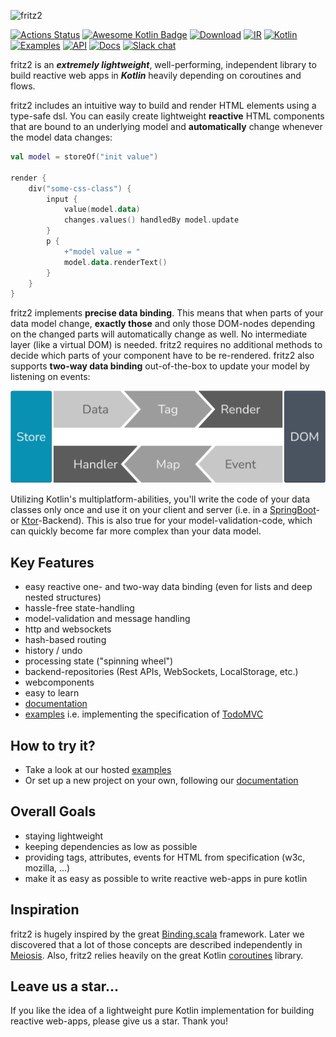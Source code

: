 ![fritz2](https://www.fritz2.dev/img/fritz2_header.png)

[![Actions Status](https://github.com/jwstegemann/fritz2/workflows/build/badge.svg)](https://github.com/jwstegemann/fritz2/actions)
[![Awesome Kotlin Badge](https://kotlin.link/awesome-kotlin.svg)](https://github.com/KotlinBy/awesome-kotlin)
[![Download](https://img.shields.io/maven-central/v/dev.fritz2/core)](https://search.maven.org/search?q=g:dev.fritz2)
[![IR](https://img.shields.io/badge/Kotlin%2FJS-IR%20supported-yellow)](https://kotl.in/jsirsupported)
[![Kotlin](https://img.shields.io/badge/kotlin-1.7-blue.svg?logo=kotlin)](http://kotlinlang.org)
[![Examples](https://img.shields.io/badge/examples-showcase-yellow)](/examples)
[![API](https://img.shields.io/badge/API-dokka-green)](https://fritz2.dev/api)
[![Docs](https://img.shields.io/badge/docs-online-violet)](https://fritz2.dev/docs)
[![Slack chat](https://img.shields.io/badge/kotlinlang-%23fritz2-B37700?logo=slack)](https://kotlinlang.slack.com/messages/fritz2)

fritz2 is an ***extremely lightweight***, well-performing, independent library to build 
reactive web apps in ***Kotlin*** heavily depending on coroutines and flows.

fritz2 includes an intuitive way to build and render HTML elements using a type-safe dsl. 
You can easily create lightweight **reactive** HTML components that are bound to an underlying model 
and **automatically** change whenever the model data changes:

```kotlin
val model = storeOf("init value")

render {
    div("some-css-class") {
        input {
            value(model.data)
            changes.values() handledBy model.update 
        }
        p {
            +"model value = "
            model.data.renderText()
        }
    }
}
```

fritz2 implements **precise data binding**. This means that when parts of your data model change, 
**exactly those** and only those DOM-nodes depending on the changed parts will automatically change as well. 
No intermediate layer (like a virtual DOM) is needed. fritz2 requires no additional methods to decide 
which parts of your component have to be re-rendered. 
fritz2 also supports **two-way data binding** out-of-the-box to update your model by listening on events:

[//]: # (![State management in fritz2]&#40;https://fritz2.dev/img/fritz2_cycle_of_life.png&#41;)
![State management in fritz2](https://raw.githubusercontent.com/jwstegemann/fritz2/gh-pages/img/fritz2_cycle_of_life.png)

Utilizing Kotlin's multiplatform-abilities, you'll write the code of your data classes only once and use 
it on your client and server (i.e. in a [SpringBoot](https://github.com/jamowei/fritz2-spring-todomvc)- or 
[Ktor](https://github.com/jamowei/fritz2-ktor-todomvc)-Backend). 
This is also true for your model-validation-code, which can quickly become far more complex than your data model.

## Key Features

- easy reactive one- and two-way data binding (even for lists and deep nested structures)
- hassle-free state-handling
- model-validation and message handling
- http and websockets
- hash-based routing
- history / undo
- processing state ("spinning wheel")
- backend-repositories (Rest APIs, WebSockets, LocalStorage, etc.)
- webcomponents
- easy to learn
- [documentation](https://fritz2.dev/docs)
- [examples](/examples) i.e. implementing the specification of [TodoMVC](http://todomvc.com/)

## How to try it?

* Take a look at our hosted [examples](/examples)
* Or set up a new project on your own, following our [documentation](https://www.fritz2.dev/docs/start/)

## Overall Goals

- staying lightweight
- keeping dependencies as low as possible
- providing tags, attributes, events for HTML from specification (w3c, mozilla, ...)
- make it as easy as possible to write reactive web-apps in pure kotlin

## Inspiration

fritz2 is hugely inspired by the great [Binding.scala](https://github.com/ThoughtWorksInc/Binding.scala) framework. 
Later we discovered that a lot of those concepts are described independently in [Meiosis](https://meiosis.js.org/).
Also, fritz2 relies heavily on the great Kotlin [coroutines](https://github.com/Kotlin/kotlinx.coroutines) library.

## Leave us a star...

If you like the idea of a lightweight pure Kotlin implementation for building reactive web-apps, 
please give us a star. Thank you!

